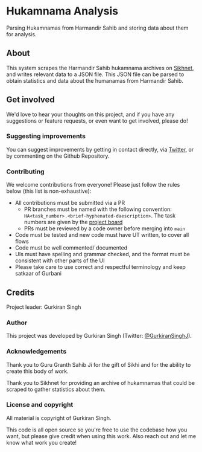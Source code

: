 # Hukamnama Analysis
Parsing Hukamnamas from Harmandir Sahib and storing data about them for analysis.

## About
This system scrapes the Harmandir Sahib hukamnama archives on [Sikhnet](https://www.sikhnet.com/hukam), and writes relevant data to a JSON file. This JSON file can be parsed to obtain statistics and data about the humanamas from Harmandir Sahib.

## Get involved
We'd love to hear your thoughts on this project, and if you have any suggestions or feature requests, or even want to get involved, please do!

### Suggesting improvements
You can suggest improvements by getting in contact directly, via [Twitter](https://twitter.com/GurkiranSinghJ), or by commenting on the Github Repository.

### Contributing
We welcome contributions from everyone! Please just follow the rules below (this list is non-exhaustive):

- All contributions must be submitted via a PR
  - PR branches must be named with the following convention: `HA<task_number>.<brief-hyphenated-daescription>`. The task numbers are given by the [project board](https://github.com/users/kiransingh99/projects/1/views/1)
  - PRs must be reviewed by a code owner before merging into `main`
- Code must be tested and new code must have UT written, to cover all flows
- Code must be well commented/ documented
- UIs must have spelling and grammar checked, and the format must be consistent with other parts of the UI
- Please take care to use correct and respectful terminology and keep satkaar of Gurbani

## Credits
Project leader: Gurkiran Singh

### Author
This project was developed by Gurkiran Singh (Twitter: [@GurkiranSinghJ](https://twitter.com/GurkiranSinghJ)).

### Acknowledgements
Thank you to Guru Granth Sahib Ji for the gift of Sikhi and for the ability to create this body of work.

Thank you to Sikhnet for providing an archive of hukamnamas that could be scraped to gather statistics about them.

### License and copyright
All material is copyright of Gurkiran Singh.

This code is all open source so you're free to use the codebase how you want, but please give credit when using this work. Also reach out and let me know what work you create!